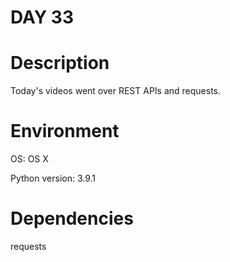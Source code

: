 
# DAY 33

# Description

Today's videos went over REST APIs and requests.

# Environment

OS: OS X

Python version: 3.9.1

# Dependencies

requests
